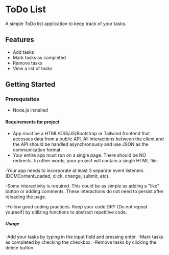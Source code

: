 # ToDo List

A simple ToDo list application to keep track of your tasks.

## Features

- Add tasks
- Mark tasks as completed
- Remove tasks
- View a list of tasks

## Getting Started

### Prerequisites
- Node.js installed

#### Requirements for project
- App must be a HTML/CSS/JS/Bootstrap or Tailwind frontend that accesses data from a public API. All interactions between the client and the API should be handled asynchronously and use JSON as the communication format.
- Your entire app must run on a single page. There should be NO redirects. In other words, your project will contain a single HTML file.

-Your app needs to incorporate at least 3 separate event listeners (DOMContentLoaded, click, change, submit, etc).

-Some interactivity is required. This could be as simple as adding a "like" button or adding comments. These interactions do not need to persist after reloading the page.

-Follow good coding practices. Keep your code DRY (Do not repeat yourself) by utilizing functions to abstract repetitive code.

##### Usage
-Add your tasks by typing in the input field and pressing enter.
-Mark tasks as completed by checking the checkbox.
-Remove tasks by clicking the delete button.